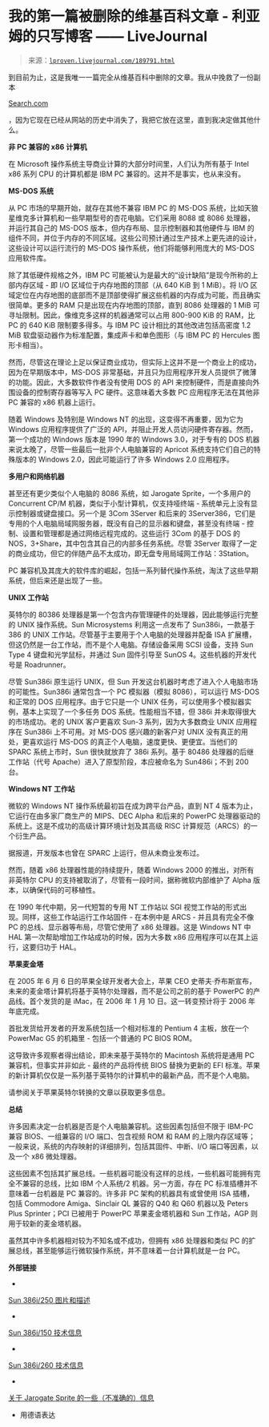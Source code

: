 <!--yml

类别：未分类

日期：2024-05-27 14:37:54

-->

# 我的第一篇被删除的维基百科文章 - 利亚姆的只写博客 —— LiveJournal

> 来源：[`lproven.livejournal.com/189791.html`](https://lproven.livejournal.com/189791.html)

到目前为止，这是我唯一一篇完全从维基百科中删除的文章。我从中挽救了一份副本

[Search.com](https://www.livejournal.com/away?to=http%3A%2F%2Fwww.search.com%2Freference%2FNon-PC_compatible_x86_computers)

，因为它现在已经从网站的历史中消失了，我把它放在这里，直到我决定做其他什么。

**非 PC 兼容的 x86 计算机**

在 Microsoft 操作系统主导商业计算的大部分时间里，人们认为所有基于 Intel x86 系列 CPU 的计算机都是 IBM PC 兼容的。这并不是事实，也从来没有。  

**MS-DOS 系统**

从 PC 市场的早期开始，就存在其他不兼容 IBM PC 的 MS-DOS 系统，比如天狼星维克多计算机和一些早期型号的杏花电脑。它们采用 8088 或 8086 处理器，并运行其自己的 MS-DOS 版本，但内存布局、显示控制器和其他硬件与 IBM 的组件不同，并位于内存的不同区域。这些公司预计通过生产技术上更先进的设计，这些设计可以运行流行的 MS-DOS 操作系统，他们将能够利用庞大的 MS-DOS 应用软件库。

除了其低硬件规格之外，IBM PC 可能被认为是最大的“设计缺陷”是现今所称的上部内存区域 - 即 I/O 区域位于内存地图的顶部（从 640 KiB 到 1 MiB）。将 I/O 区域定位在内存地图的底部而不是顶部使得扩展这些机器的内存成为可能，而且确实很简单。更多的 RAM 只是出现在内存地图的顶部，直到 8086 处理器的 1 MiB 可寻址限制。因此，像维克多这样的机器通常可以占用 800-900 KiB 的 RAM，比 PC 的 640 KiB 限制要多得多。与 IBM PC 设计相比的其他改进包括高密度 1.2 MiB 软盘驱动器作为标准配置，集成声卡和单色图形（与 IBM PC 的 Hercules 图形卡相当）。

然而，尽管这在理论上足以保证商业成功，但实际上这并不是一个商业上的成功，因为在早期版本中，MS-DOS 非常基础，并且只为应用程序开发人员提供了微薄的功能。因此，大多数软件作者没有使用 DOS 的 API 来控制硬件，而是直接向外围设备的控制寄存器等写入 PC 硬件。这意味着大多数 PC 应用程序无法在其他非 PC 兼容的 x86 机器上运行。

随着 Windows 及特别是 Windows NT 的出现，这变得不再重要，因为它为 Windows 应用程序提供了广泛的 API，并阻止开发人员访问硬件寄存器。然而，第一个成功的 Windows 版本是 1990 年的 Windows 3.0，对于专有的 DOS 机器来说太晚了，尽管一些最后一批非个人电脑兼容的 Apricot 系统支持它们自己的特殊版本的 Windows 2.0，因此可能运行了许多 Windows 2.0 应用程序。

**多用户和网络机器**

甚至还有更少类似个人电脑的 8086 系统，如 Jarogate Sprite，一个多用户的 Concurrent CP/M 机器，类似于小型计算机，仅支持哑终端 - 系统单元上没有显示控制器或键盘接口。另一个是 3Com 3Server 和后来的 3Server386，它们是专用的个人电脑局域网服务器，既没有自己的显示器和键盘，甚至没有终端 - 控制、设置和管理都是通过网络远程完成的。这些运行 3Com 的基于 DOS 的 NOS，3+Share，其中包含其自己的内部多任务系统。尽管 3Server 取得了一定的商业成功，但它的伴随产品不太成功，即无盘专用局域网工作站：3Station。

PC 兼容机及其庞大的软件库的崛起，包括一系列替代操作系统，淘汰了这些早期系统，但后来还是出现了一些。

**UNIX 工作站**

英特尔的 80386 处理器是第一个包含内存管理硬件的处理器，因此能够运行完整的 UNIX 操作系统。Sun Microsystems 利用这一点发布了 Sun386i，一款基于 386 的 UNIX 工作站。尽管基于主要用于个人电脑的处理器并配备 ISA 扩展槽，但这仍然是一台工作站，而不是个人电脑。存储设备采用 SCSI 设备，支持 Sun Type 4 键盘和光学鼠标，并通过 Sun 固件引导至 SunOS 4。这些机器的开发代号是 Roadrunner。

尽管 Sun386i 原生运行 UNIX，但 Sun 开发这台机器时考虑了进入个人电脑市场的可能性。Sun386i 通常包含一个 PC 模拟器（模拟 8086），可以运行 MS-DOS 和正常的 DOS 应用程序。由于它只是一个 UNIX 任务，可以使用多个模拟器实例，基本上实现了一个多任务 DOS 系统。性能相当不错，但 386i 并未取得很大的市场成功。老的 UNIX 客户更喜欢 Sun-3 系列，因为大多数商业 UNIX 应用程序在 Sun386i 上不可用。对 MS-DOS 感兴趣的新客户对 UNIX 没有真正的用处，更喜欢运行 MS-DOS 的真正个人电脑，速度更快、更便宜。当他们的 SPARC 系统上市时，Sun 很快就放弃了 386i 系列。基于 80486 处理器的后继工作站（代号 Apache）进入了原型阶段，本应被命名为 Sun486i；不到 200 台。

**Windows NT 工作站**

微软的 Windows NT 操作系统最初旨在成为跨平台产品，直到 NT 4 版本为止，它运行在由多家厂商生产的 MIPS、DEC Alpha 和后来的 PowerPC 处理器驱动的系统上。这是不成功的高级计算环境计划及其高级 RISC 计算规范（ARCS）的一个衍生产品。

据报道，开发版本也曾在 SPARC 上运行，但从未商业发布过。

然而，随着 x86 处理器性能的持续提升，随着 Windows 2000 的推出，对所有非英特尔 CPU 的支持被取消了，尽管有一段时间，据称微软内部维护了 Alpha 版本，以确保代码的可移植性。

在 1990 年代中期，另一代短暂的专用 NT 工作站以 SGI 视觉工作站的形式出现。同样，这些工作站运行工作站固件 - 在本例中是 ARCS - 并且具有完全不像 PC 的总线、显示器等布局，尽管它使用了 x86 处理器。这是 Windows NT 中 HAL 第一次帮助增加工作站成功的时候，因为大多数 x86 应用程序可以在其上运行，这要归功于 HAL。

**苹果麦金塔**

在 2005 年 6 月 6 日的苹果全球开发者大会上，苹果 CEO 史蒂夫·乔布斯宣布，未来的麦金塔计算机将基于英特尔处理器，而不是公司之前的基于 PowerPC 的产品线。首个发货的是 iMac，在 2006 年 1 月 10 日。这一转变预计将于 2006 年年底完成。

首批发货给开发者的开发系统包括一个相对标准的 Pentium 4 主板，放在一个 PowerMac G5 的机箱里 - 包括一个普通的 PC BIOS ROM。

这导致许多观察者得出结论，即未来基于英特尔的 Macintosh 系统将是通用 PC 兼容机，但事实并非如此 - 最终的产品将传统 BIOS 替换为更新的 EFI 标准。苹果的新计算机仅仅是一系列基于英特尔的计算机中的最新产品，而不是个人电脑。

请参阅关于苹果英特尔转换的文章以获取更多信息。

**总结**

许多因素决定一台机器是否是个人电脑兼容机。这些因素包括但不限于 IBM-PC 兼容 BIOS、一组兼容的 I/O 端口、包含视频 ROM 和 RAM 的上限内存区域等；一般来说，系统的内存映射的详细排列，包括其固件、中断、I/O 端口等因素，以及一个 x86 微处理器。

这些因素不包括其扩展总线。一些机器可能没有这样的总线，一些机器可能拥有完全不兼容的总线，比如 IBM 个人系统/2 机器。另一方面，存在 PC 标准插槽并不意味着一台机器是 PC 兼容的。许多非 PC 架构的机器具有或曾使用 ISA 插槽，包括 Commodore Amiga、Sinclair QL 兼容的 Q40 和 Q60 机器以及 Peters Plus Sprinter；PCI 已被用于 PowerPC 苹果麦金塔机器和 Sun 工作站，AGP 则用于较新的麦金塔机器。

虽然其中许多机器相对较为不知名或不成功，但拥有 x86 处理器和类似 PC 的扩展总线，甚至能够运行微软操作系统，并不意味着一台计算机就是一台 PC。

**外部链接**

*

[Sun 386i/250 图片和描述](https://www.livejournal.com/away?to=http%3A%2F%2Fsites.inka.de%2Fpcde%2Fcollection%2Fsun386i_250.html)

*

[Sun 386i/150 技术信息](https://www.livejournal.com/away?to=http%3A%2F%2Fwww.machine-room.org%2Fcomputers%2F7297%2F)

*

[Sun 386i/260 技术信息](https://www.livejournal.com/away?to=http%3A%2F%2Fwww.machine-room.org%2Fcomputers%2F7298%2F)

*

[关于 Jarogate Sprite 的一些（不准确的）信息](https://www.livejournal.com/away?to=http%3A%2F%2Fwww.computer-archiv.de%2Fcomp0775.htm)

- 用德语表达
